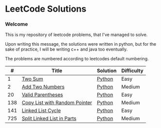 
LeetCode Solutions
====================

### Welcome
This is my repository of leetcode problems, that I've managed to solve. 

Upon writing this message, the solutions were written in python, but for the sake of practice,
I will be writing c++ and java too eventually. 

The problems are numbered according to leetcodes default numbering. 

| # | Title | Solution | Difficulty |
|---| ----- | -------- | ---------- |
|1|[Two Sum](https://leetcode.com/problems/two-sum/) | [Python](./Easy/TwoSum.md)|Easy|
|2|[Add Two Numbers](https://leetcode.com/problems/add-two-numbers/) | [Python](./Medium/AddTwoNumbers.md) |Medium|
|20|[Valid Parentheses](https://leetcode.com/problems/valid-parentheses/) | [Python](./Easy/ValidParentheses.md) |Easy|
|138|[Copy List with Random Pointer](https://leetcode.com/problems/copy-list-with-random-pointer/) | [Python](./Medium/CopyListWithRandomPointer.md) |Medium|
|141|[Linked List Cycle](https://leetcode.com/problems/linked-list-cycle/) | [Python](./Easy/LinkedListCycle.md) |Easy|
|725|[Split Linked List in Parts](https://leetcode.com/problems/split-linked-list-in-parts/) | [Python](./Medium/SplitLinkedListInParts.md)|Medium|
